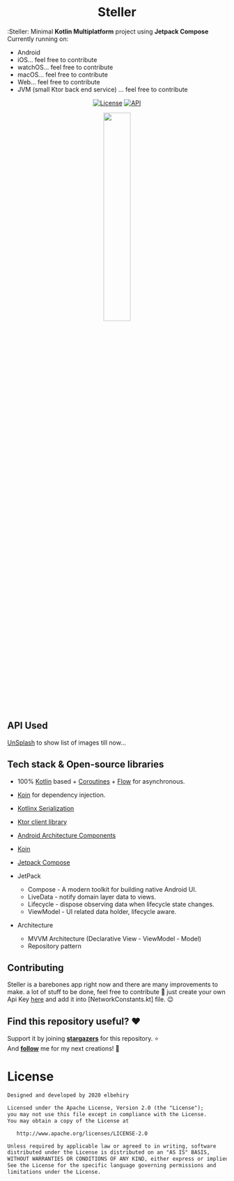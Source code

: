 <h1 align="center">Steller</h1>

:Steller: Minimal **Kotlin Multiplatform** project using **Jetpack Compose** Currently running on:
* Android
* iOS... feel free to contribute
* watchOS... feel free to contribute
* macOS... feel free to contribute
* Web... feel free to contribute
* JVM (small Ktor back end service) ... feel free to contribute

<p align="center">
  <a href="https://opensource.org/licenses/Apache-2.0"><img alt="License" src="https://img.shields.io/badge/License-Apache%202.0-blue.svg"/></a>
  <a href="https://android-arsenal.com/api?level=21"><img alt="API" src="https://img.shields.io/badge/API-21%2B-brightgreen.svg?style=flat"/></a>
</p>

<p align="center">
<img src="https://user-images.githubusercontent.com/8813304/95261939-92890000-082b-11eb-9b12-2034eb7ec8fc.png" width="35%"/>
</p>

## API Used
[UnSplash](https://unsplash.com/) to show list of images till now...

## Tech stack & Open-source libraries
- 100% [Kotlin](https://kotlinlang.org/) based + [Coroutines](https://github.com/Kotlin/kotlinx.coroutines) + [Flow](https://kotlin.github.io/kotlinx.coroutines/kotlinx-coroutines-core/kotlinx.coroutines.flow/) for asynchronous.
- [Koin](https://github.com/InsertKoinIO/koin) for dependency injection.
- [Kotlinx Serialization](https://github.com/Kotlin/kotlinx.serialization)
- [Ktor client library](https://github.com/ktorio/ktor)
- [Android Architecture Components](https://developer.android.com/topic/libraries/architecture/index.html)
- [Koin](https://github.com/InsertKoinIO/koin)
- [Jetpack Compose](https://developer.android.com/jetpack/compose)

- JetPack
  - Compose - A modern toolkit for building native Android UI.
  - LiveData - notify domain layer data to views.
  - Lifecycle - dispose observing data when lifecycle state changes.
  - ViewModel - UI related data holder, lifecycle aware.
- Architecture
  - MVVM Architecture (Declarative View - ViewModel - Model)
  - Repository pattern

## Contributing
Steller is a barebones app right now and there are many improvements to make.
a lot of stuff to be done, feel free to contribute 🤩
just create your own Api Key [here](https://unsplash.com/developers) and add it into [NetworkConstants.kt] file. 😉


## Find this repository useful? :heart:
Support it by joining __[stargazers](https://github.com/elbehiry/steller/stargazers)__ for this repository. :star: <br>
And __[follow](https://github.com/elbehiry)__ me for my next creations! 🤩

# License
```xml
Designed and developed by 2020 elbehiry

Licensed under the Apache License, Version 2.0 (the "License");
you may not use this file except in compliance with the License.
You may obtain a copy of the License at

   http://www.apache.org/licenses/LICENSE-2.0

Unless required by applicable law or agreed to in writing, software
distributed under the License is distributed on an "AS IS" BASIS,
WITHOUT WARRANTIES OR CONDITIONS OF ANY KIND, either express or implied.
See the License for the specific language governing permissions and
limitations under the License.
```
